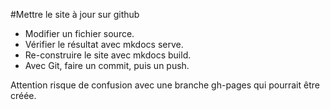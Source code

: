 #Mettre le site à jour sur github


- Modifier un fichier source.
- Vérifier le résultat avec mkdocs serve.
- Re-construire le site avec mkdocs build.
- Avec Git, faire un commit, puis un push.


Attention risque de confusion avec une branche gh-pages qui pourrait être créée. 

